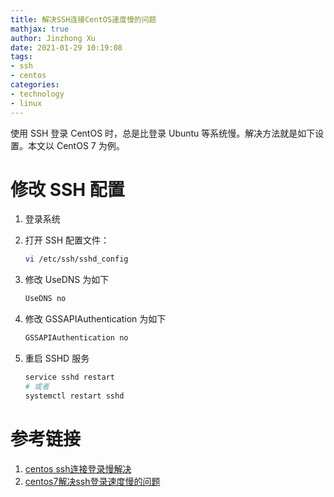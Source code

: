```yaml
---
title: 解决SSH连接CentOS速度慢的问题
mathjax: true
author: Jinzhong Xu
date: 2021-01-29 10:19:08
tags:
- ssh
- centos
categories:
- technology
- linux
---
```


使用 SSH 登录 CentOS 时，总是比登录 Ubuntu 等系统慢。解决方法就是如下设置。本文以 CentOS 7 为例。

<!--more-->

# 修改 SSH 配置

1. 登录系统

2. 打开 SSH 配置文件：

   ```bash
   vi /etc/ssh/sshd_config
   ```

3. 修改 UseDNS 为如下

   ```bash
   UseDNS no
   ```

4. 修改 GSSAPIAuthentication 为如下

   ```bash
   GSSAPIAuthentication no
   ```

5. 重启 SSHD 服务

   ```bash
   service sshd restart
   # 或者
   systemctl restart sshd
   ```

   

# 参考链接

1. [centos ssh连接登录慢解决](https://blog.csdn.net/qq_30264689/article/details/89314555)
2. [centos7解决ssh登录速度慢的问题](https://blog.csdn.net/leeyisong/article/details/81558478)